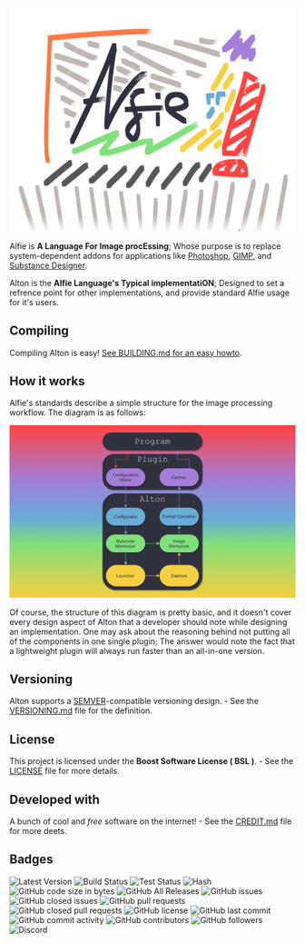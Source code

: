 ![Alton's Banner](./Art/Banners/AlfieBanner.png)

Alfie is **A Language For Image procEssing**; Whose purpose is to replace system-dependent addons for applications like [Photoshop](https://www.photoshop.com/), [GIMP](https://www.gimp.org/), and [Substance Designer](https://www.substance3d.com/).

Alton is the **Alfie Language's Typical implementatiON**; Designed to set a refrence point for other implementations, and provide standard Alfie usage for it's users.

## Compiling

Compiling Alton is easy! [See BUILDING.md for an easy howto](BUILDING.md).

## How it works

Alfie's standards describe a simple structure for the image processing workflow. The diagram is as follows:

![Workflow](./Art/Diagrams/AltonWorkDiagram.png)

Of course, the structure of this diagram is pretty basic, and it doesn't cover every design aspect of Alton that a developer should note while designing an implementation.
One may ask about the reasoning behind not putting all of the components in one single plugin; The answer would note the fact that a lightweight plugin will always run faster than an all-in-one version.

## Versioning

Alton supports a [SEMVER](https://semver.org/)-compatible versioning design. - See the [VERSIONING.md](VERSIONING.md) file for the definition.

## License

This project is licensed under the **Boost Software License ( BSL )**. - See the [LICENSE](LICENSE) file for more details.

## Developed with

A bunch of cool and *free* software on the internet! - See the [CREDIT.md](CREDIT.md) file for more deets.

## Badges

![Latest Version](https://img.shields.io/endpoint?style=for-the-badge&url=https://raw.githubusercontent.com/parsashahzeidi/BadgeData/master/LatestVersion.json)
![Build Status](https://img.shields.io/endpoint?style=for-the-badge&url=https%3A%2F%2Fraw.githubusercontent.com%2Fparsashahzeidi%2FBadgeData%2Fmaster%2FBuildStatus.json)
![Test Status](https://img.shields.io/endpoint?style=for-the-badge&url=https%3A%2F%2Fraw.githubusercontent.com%2Fparsashahzeidi%2FBadgeData%2Fmaster%2FTestStatus.json)
![Hash](https://img.shields.io/endpoint?style=for-the-badge&url=https%3A%2F%2Fraw.githubusercontent.com%2Fparsashahzeidi%2FBadgeData%2Fmaster%2FCommitHash.json)
![GitHub code size in bytes](https://img.shields.io/github/languages/code-size/parsashahzeidi/Alton?color=67add8&style=for-the-badge)
![GitHub All Releases](https://img.shields.io/github/downloads/parsashahzeidi/alton/total?color=67add8&style=for-the-badge)
![GitHub issues](https://img.shields.io/github/issues-raw/parsashahzeidi/Alton?color=67add8&style=for-the-badge)
![GitHub closed issues](https://img.shields.io/github/issues-closed-raw/parsashahzeidi/Alton?color=67add8&style=for-the-badge)
![GitHub pull requests](https://img.shields.io/github/issues-pr-raw/parsashahzeidi/Alton?color=67add8&style=for-the-badge)
![GitHub closed pull requests](https://img.shields.io/github/issues-pr-closed-raw/parsashahzeidi/Alton?color=67add8&style=for-the-badge)
![GitHub license](https://img.shields.io/github/license/parsashahzeidi/Alton?color=67add8&style=for-the-badge)
![GitHub last commit](https://img.shields.io/github/last-commit/parsashahzeidi/alton?color=67add8&style=for-the-badge)
![GitHub commit activity](https://img.shields.io/github/commit-activity/y/parsashahzeidi/Alton?color=67add8&style=for-the-badge)
![GitHub contributors](https://img.shields.io/github/contributors/parsashahzeidi/Alton?color=67add8&style=for-the-badge)
![GitHub followers](https://img.shields.io/github/followers/parsashahzeidi?color=67add8&label=&logo=github&logoColor=f2f1f0&style=for-the-badge)
![Discord](https://img.shields.io/discord/695965733238079519?color=67add8&label=%20&logo=discord&logoColor=f2f1f0&style=for-the-badge)
